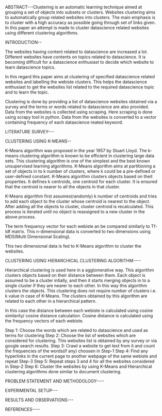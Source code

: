ABSTRACT---Clustering is an automatic learning technique aimed at grouping a set of objects into subsets or clusters. Websites clustering aims to automatically group related websites into clusters. The  main  emphasis  is  to  cluster  with  a  high  accuracy  as possible going through set of links given. In this paper an attempt is made to cluster datascience related websites using different clustering algorithms.

INTRODUCTION--

The websites having content related to datascience are increased a lot. Different websites have contents on topics related to datascience. It is becoming difficult for a datascience enthusiast to decide which website to learn datascience topics. 

In this regard this paper aims at clustering of specified datascience related websites and labelling the webiste clusters. This helps the datascience enthusiast to get the websites list related to the required datascience topic and to learn the topic.

Clustering is done by providing a list of datascience websites obtained via a survey and the terms or words related to datascience are also provided. Data from the websites is collected using scraping. Here scraping is done using scrapy tool in python. Data from the websites is converted to a vector containing frequency of each datascience reated keyword.

LITERATURE SURVEY---

CLUSTERING USING K-MEANS--

K-Means algorithm was proposed in the  year 1957  by Stuart  Lloyd. The k-means clustering algorithm is known to  be efficient  in clustering  large data sets. This clustering algorithm is one of the simplest and  the  best  known unsupervised  learning  algorithms. K-Means algorithm aims at partitioning a set of objects in to k number of clusters, where k could be a pre-defined or user-defined constant. K-Means algorithm clusters objects based on theit properties. It defines k centroids, one centroid for each cluster. It is ensured that the centroid is nearer to all the objects in that cluster.

K-Means algorithm first assumes(randomly) k number of centroids and tries to add each object to the cluster whose centroid is nearest to the object. After adding all the objects to cluster, cluster centroid is recalculated. This process is iterated until no object is reassigned to a new cluster in the above process. 

The term frequency vector for each webiste an be compared similarly to Tf-Idf matrix. This n-dimensional data is converted to two dimensions using MDS(Multi Dimensional Scaling).

This two dimensional data is fed to K-Means algorithm to cluster the websites. 


CLUSTERING USING HIERARCHICAL CLUSTERING ALGORITHM----

Hierarchical clustering is used here in a agglomerative way. This algorithm clusters objects based on their distance between them. Each object is assumed to be a cluster intially, and then it starts merging objects in to a single cluster if they are nearer to each other. In this way this algorithm clusters the objects. This clustering does not require number of clusters i.e. k value in case of K-Means. The clusters obtained by this algorithm are related to each other in a hierarchical pattern.

In this case the distance between each webiste is calculated using cosine similarity/ cosine distance calculation. Cosine distance is calculated using the frequency vectors of each webiste.








Step 1:  Choose the words which are related to datascience and used as terms for clustering
Step 2:  Choose the list of websites which are considered for clustering. This websites list is 	 	  obtained by any survey or via google search results.
Step 3:  Crawl a website to get text from it and count the frequencies of the words(if any) choosen 	  in Step-1
Step 4:  Find any hyperlinks in the current page to another webpage of the same webiste and repeat 	  Step-3
Step 5:  Repeat steps 3 and 4 for all the websites considered in Step-2
Step 6:  Cluster the websites by using K-Means and Hierarchical clustering algorithms done similar 	  to document clustering.

PROBLEM STATEMENT AND METHODOLOGY----

EXPERIMENTAL SETUP---

RESULTS AND OBSERVATIONS---

REFERENCES----

